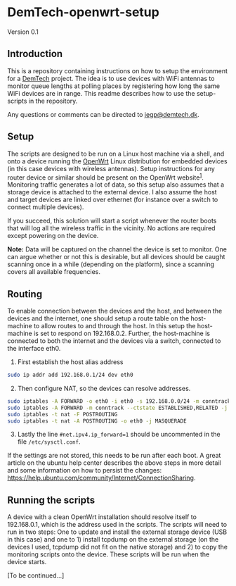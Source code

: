 DemTech-openwrt-setup
=====================

Version 0.1

## Introduction

This is a repository containing instructions on how to setup the environment for a [DemTech](http://demtech.dk) project. The idea is to use devices with WiFi antennas to monitor queue lengths at polling places by registering how long the same WiFi devices are in range. This readme describes how to use the setup-scripts in the repository.

Any questions or comments can be directed to jegp@demtech.dk.

## Setup
The scripts are designed to be run on a Linux host machine via a shell, and onto a device running the [OpenWrt](https://openwrt.org/) Linux distribution for embedded devices (in this case devices with wireless antennas). Setup instructions for any router device or similar should be present on the OpenWrt website<sup>[1]</sup>. Monitoring traffic generates a lot of data, so this setup also assumes that a storage device is attached to the external device. I also assume the host and target devices are linked over ethernet (for instance over a switch to connect multiple devices).

If you succeed, this solution will start a script whenever the router boots that will log all the wireless traffic in the vicinity. No actions are required except powering on the device.

**Note:** Data will be captured on the channel the device is set to monitor. One can argue whether or not this is desirable, but all devices should be caught scanning once in a while (depending on the platform), since a scanning covers all available frequencies.

## Routing
To enable connection between the devices and the host, and between the devices and the internet, one should setup a route table on the host-machine to allow routes to and through the host. In this setup the host-machine is set to respond on 192.168.0.2. Further, the host-machine is connected to both the internet and the devices via a switch, connected to  the interface eth0.

1. First establish the host alias address
````bash
sudo ip addr add 192.168.0.1/24 dev eth0
````

2. Then configure NAT, so the devices can resolve addresses.
````bash
sudo iptables -A FORWARD -o eth0 -i eth0 -s 192.168.0.0/24 -m conntrack --ctstate NEW -j ACCEPT
sudo iptables -A FORWARD -m conntrack --ctstate ESTABLISHED,RELATED -j ACCEPT
sudo iptables -t nat -F POSTROUTING
sudo iptables -t nat -A POSTROUTING -o eth0 -j MASQUERADE
````

3. Lastly the line `#net.ipv4.ip_forward=1` should be uncommented in the file `/etc/sysctl.conf`.

If the settings are not stored, this needs to be run after each boot. A great article on the ubuntu help center describes the above steps in more detail and some information on how to persist the changes: https://help.ubuntu.com/community/Internet/ConnectionSharing.

## Running the scripts
A device with a clean OpenWrt installation should resolve itself to 192.168.0.1, which is the address used in the scripts. The scripts will need to run in two steps: One to update and install the external storage device (USB in this case) and one to 1) install tcpdump on the external storage (on the devices I used, tcpdump did not fit on the native storage) and 2) to copy the monitoring scripts onto the device. These scripts will be run when the device starts.

[To be continued...]


[1]: https://openwrt.org/ "OpenWrt homepage"
